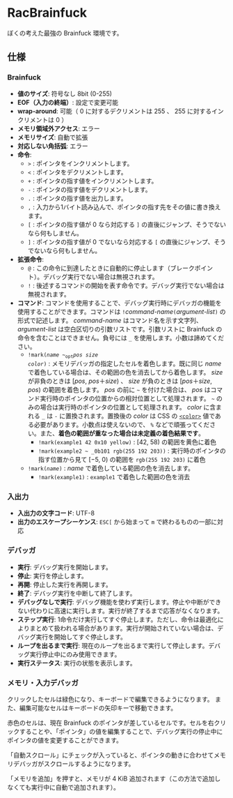 # RacBrainfuck

ぼくの考えた最強の Brainfuck 環境です。

## 仕様

### Brainfuck

- **値のサイズ**: 符号なし 8bit (0-255)
- **EOF（入力の終端）**: 設定で変更可能
- **wrap-around**: 可能（ 0 に対するデクリメントは 255 、 255 に対するインクリメントは 0 ）
- **メモリ領域外アクセス**: エラー
- **メモリサイズ**: 自動で拡張
- **対応しない角括弧**: エラー
- **命令**:
  - `>` : ポインタをインクリメントします。
  - `<` : ポインタをデクリメントします。
  - `+` : ポインタの指す値をインクリメントします。
  - `-` : ポインタの指す値をデクリメントします。
  - `.` : ポインタの指す値を出力します。
  - `,` : 入力から1バイト読み込んで、ポインタの指す先をその値に書き換えます。
  - `[` : ポインタの指す値が 0 なら対応する `]` の直後にジャンプ、そうでないなら何もしません。
  - `]` : ポインタの指す値が 0 でないなら対応する `[` の直後にジャンプ、そうでないなら何もしません。
- **拡張命令**:
  - `@` : この命令に到達したときに自動的に停止します（ブレークポイント）。デバッグ実行でない場合は無視されます。
  - `!` : 後述するコマンドの開始を表す命令です。デバッグ実行でない場合は無視されます。
- **コマンド**: コマンドを使用することで、デバッグ実行時にデバッガの機能を使用することができます。コマンドは `!`*command-name*`(`*argument-list*`)` の形式で記述します。 *command-name* はコマンド名を示す文字列、 *argument-list* は空白区切りの引数リストです。引数リストに Brainfuck の命令を含むことはできません。負号には `_` を使用します。小数は諦めてください。
  - <code>!mark(<i>name</i> ~<sub>opt</sub><i>pos</i> <i>size</i> <i>color</i>)</code> : メモリデバッガの指定したセルを着色します。既に同じ *name* で着色している場合は、その範囲の色を消去してから着色します。 *size* が非負のときは [*pos*, *pos*＋*size*) 、 *size* が負のときは [*pos*＋*size*, *pos*) の範囲を着色します。 *pos* の前に `~` を付けた場合は、 *pos* はコマンド実行時のポインタの位置からの相対位置として処理されます。 `~` のみの場合は実行時のポインタの位置として処理されます。 *color* に含まれる `_` は `-` に置換されます。置換後の *color* は CSS の [`<color>`](https://developer.mozilla.org/ja/docs/Web/CSS/color_value) 値である必要があります。小数点は使えないので、 `%` などで頑張ってください。また、**着色の範囲が重なった場合は未定義の着色結果です**。
    - `!mark(example1 42 0x10 yellow)` : [42, 58) の範囲を黄色に着色
    - `!mark(example2 ~ _0b101 rgb(255 192 203))` : 実行時のポインタの指す位置から見て [−5, 0) の範囲を `rgb(255 192 203)` に着色
  - <code>!mark(<i>name</i>)</code> : *name* で着色している範囲の色を消去します。
    - `!mark(example1)` : `example1` で着色した範囲の色を消去

### 入出力

- **入出力の文字コード**: UTF-8
- **出力のエスケープシーケンス**: `ESC[` から始まって `m` で終わるものの一部に対応

### デバッガ

- **実行**: デバッグ実行を開始します。
- **停止**: 実行を停止します。
- **再開**: 停止した実行を再開します。
- **終了**: デバッグ実行を中断して終了します。
- **デバッグなしで実行**: デバッグ機能を使わず実行します。停止や中断ができない代わりに高速に実行します。実行が終了するまで応答がなくなります。
- **ステップ実行**: 1命令だけ実行してすぐ停止します。ただし、命令は最適化によりまとめて扱われる場合があります。実行が開始されていない場合は、デバッグ実行を開始してすぐ停止します。
- **ループを出るまで実行**: 現在のループを出るまで実行して停止します。デバッグ実行停止中にのみ使用できます。
- **実行ステータス**: 実行の状態を表示します。

### メモリ・入力デバッガ

クリックしたセルは緑色になり、キーボードで編集できるようになります。
また、編集可能なセルはキーボードの矢印キーで移動できます。

赤色のセルは、現在 Brainfuck のポインタが差しているセルです。セルを右クリックすることや、「ポインタ」の値を編集することで、デバッグ実行の停止中にポインタの値を変更することができます。

「自動スクロール」にチェックが入っていると、ポインタの動きに合わせてメモリデバッガがスクロールするようになります。

「メモリを追加」を押すと、メモリが 4 KiB 追加されます（この方法で追加しなくても実行中に自動で追加されます）。
